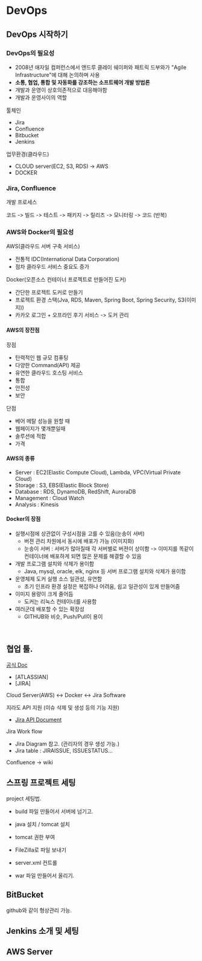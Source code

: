# DevOps

## DevOps 시작하기

### DevOps의 필요성

- 2008년 애자일 컴퍼런스에서 앤드루 클레이 쉐이퍼와 패트릭 드부와가 "Agile Infrastructure"에 대해 논의하며 사용
- **소통, 협업, 통합 및 자동화를 강조하는 소프트웨어 개발 방법론**
- 개발과 운영이 상호의존적으로 대응해야함
- 개발과 운영사이의 역할

툴체인

- Jira
- Confluence
- Bitbucket
- Jenkins

업무환경(클라우드)

- CLOUD server(EC2, S3, RDS) -> AWS
- DOCKER

### Jira, Confluence

개발 프로세스

코드 -> 빌드 -> 테스트 -> 패키지 -> 릴리즈 -> 모니터링 -> 코드 (반복)

### AWS와 Docker의 필요성

AWS(클라우드 서버 구축 서비스)

- 전통적 IDC(International Data Corporation)
- 점차 클라우드 서비스 중요도 증가

Docker(오픈소스 컨테이너 프로젝트로 만들어진 도커)

- 간단한 프로젝트 도커로 만들기
- 프로젝트 환경 스택(Jva, RDS, Maven, Spring Boot, Spring Security, S3(이미지))
- 카카오 로그인 + 오프라인 후기 서비스 -> 도커 관리

#### AWS의 장잔점

장점

- 탄력적인 웹 규모 컴퓨팅
- 다양한 Command(API) 제공
- 유연한 클라우드 호스팅 서비스
- 통합
- 안전성
- 보안

단점

- 베어 메탈 성능을 원할 때
- 웹페이지가 몇개뿐일때
- 솔루션에 적합
- 가격

#### AWS의 종류

- Server : EC2(Elastic Compute Cloud), Lambda, VPC(Virtual Private Cloud)
- Storage : S3, EBS(Elastic Block Store)
- Database : RDS, DynamoDB, RedShift, AuroraDB
- Management : Cloud Watch
- Analysis : Kinesis

#### Docker의 장점

- 실행시점에 상관없이 구성시점을 고를 수 있음(눈송이 서버)
  - 버젼 관리 차원에서 동시에 배포가 가능 (이미지화)
  - 눈송이 서버 : 서버가 많아질때 각 서버별로 버젼이 상이함 -> 이미지를 똑같이 컨테이너에 배포하게 되면 많은 문제를 해결할 수 있음
- 개발 프로그램 설치와 삭제가 용이함
  - Java, mysql, oracle, elk, nginx 등 서버 프로그램 설치와 삭제가 용이함
- 운영체제 도커 실행 소스 일관성, 유연함
  - 초기 인프라 환경 설정은 복잡하나 어려움, 쉽고 일관성이 있게 만들어줌
- 이미지 용량이 크게 줄어듬
  - 도커는 리눅스 컨테이너를 사용함
- 여러군데 배포할 수 있는 확장성
  - GITHUB와 비슷, Push/Pull이 용이

<br/>

## 협업 툴.

[공식 Doc](https://www.atlassian.com/ko)

- [ATLASSIAN]
- [JIRA]

Cloud Server(AWS) <-> Docker <-> Jira Software

지라도 API 지원 (이슈 삭제 및 생성 등의 기능 지원)

- [Jira API Document](https://docs.atlassian.com/software/jira/docs/api/REST/7.6.1/)

Jira Work flow

- Jira Diagram 참고. (관리자의 경우 생성 가능.)
- Jira table : JIRAISSUE, ISSUESTATUS...

Confluence -> wiki

## 스프링 프로젝트 세팅

project 세팅법.

- build 파일 만들어서 서버에 넘기고.
- java 설치 / tomcat 설치
- tomcat 권한 부여
- FileZilla로 파일 보내기
- server.xml 컨트롤

- war 파일 만들어서 올리기.

## BitBucket

github와 같이 형상관리 가능.

## Jenkins 소개 및 세팅

## AWS Server
